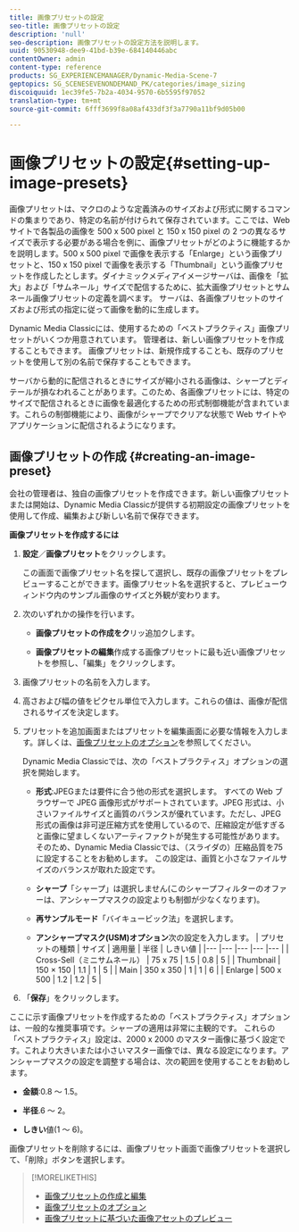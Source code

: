 ```yaml
---
title: 画像プリセットの設定
seo-title: 画像プリセットの設定
description: 'null'
seo-description: 画像プリセットの設定方法を説明します。
uuid: 90530948-dee9-41bd-b39e-684140446abc
contentOwner: admin
content-type: reference
products: SG_EXPERIENCEMANAGER/Dynamic-Media-Scene-7
geptopics: SG_SCENESEVENONDEMAND_PK/categories/image_sizing
discoiquuid: 1ec39fe5-7b2a-4034-9570-6b5595f97052
translation-type: tm+mt
source-git-commit: 6fff3699f8a08af433df3f3a7790a11bf9d05b00

---
```



# 画像プリセットの設定{#setting-up-image-presets}

画像プリセットは、マクロのような定義済みのサイズおよび形式に関するコマンドの集まりであり、特定の名前が付けられて保存されています。ここでは、Web サイトで各製品の画像を 500 x 500 pixel と 150 x 150 pixel の 2 つの異なるサイズで表示する必要がある場合を例に、画像プリセットがどのように機能するかを説明します。500 x 500 pixel で画像を表示する「Enlarge」という画像プリセットと、150 x 150 pixel で画像を表示する「Thumbnail」という画像プリセットを作成したとします。ダイナミックメディアイメージサーバは、画像を「拡大」および「サムネール」サイズで配信するために、拡大画像プリセットとサムネール画像プリセットの定義を調べます。 サーバは、各画像プリセットのサイズおよび形式の指定に従って画像を動的に生成します。

Dynamic Media Classicには、使用するための「ベストプラクティス」画像プリセットがいくつか用意されています。 管理者は、新しい画像プリセットを作成することもできます。 画像プリセットは、新規作成することも、既存のプリセットを使用して別の名前で保存することもできます。

サーバから動的に配信されるときにサイズが縮小される画像は、シャープとディテールが損なわれることがあります。このため、各画像プリセットには、特定のサイズで配信されるときに画像を最適化するための形式制御機能が含まれています。これらの制御機能により、画像がシャープでクリアな状態で Web サイトやアプリケーションに配信されるようになります。

## 画像プリセットの作成 {#creating-an-image-preset}

会社の管理者は、独自の画像プリセットを作成できます。新しい画像プリセットまたは開始は、Dynamic Media Classicが提供する初期設定の画像プリセットを使用して作成、編集および新しい名前で保存できます。

**画像プリセットを作成するには**

1. **設定**／**画像プリセット**&#x200B;をクリックします。

   この画面で画像プリセット名を探して選択し、既存の画像プリセットをプレビューすることができます。画像プリセット名を選択すると、プレビューウィンドウ内のサンプル画像のサイズと外観が変わります。

1. 次のいずれかの操作を行います。

   * **画像プリセットの作成をク**&#x200B;リッ追加クします。

   * **画像プリセットの編集**&#x200B;作成する画像プリセットに最も近い画像プリセットを参照し、「編集」をクリックします。

1. 画像プリセットの名前を入力します。
1. 高さおよび幅の値をピクセル単位で入力します。これらの値は、画像が配信されるサイズを決定します。
1. プリセットを追加画面またはプリセットを編集画面に必要な情報を入力します。詳しくは、[画像プリセットのオプション](application-setup.md#image_preset_options)を参照してください。

   Dynamic Media Classicでは、次の「ベストプラクティス」オプションの選択を開始します。

   * **形式**:JPEGまたは要件に合う他の形式を選択します。 すべての Web ブラウザーで JPEG 画像形式がサポートされています。JPEG 形式は、小さいファイルサイズと画質のバランスが優れています。ただし、JPEG 形式の画像は非可逆圧縮方式を使用しているので、圧縮設定が低すぎると画像に望ましくないアーティファクトが発生する可能性があります。そのため、Dynamic Media Classicでは、（スライダの）圧縮品質を75に設定することをお勧めします。 この設定は、画質と小さなファイルサイズのバランスが取れた設定です。

   * **シャープ**「シャープ」は選択しません(このシャープフィルターのオファーは、アンシャープマスクの設定よりも制御が少なくなります)。

   * **再サンプルモード**「バイキュービック法」を選択します。

   * **アンシャープマスク(USM)オプション**&#x200B;次の設定を入力します。
   | プリセットの種類 | サイズ | 適用量 | 半径 | しきい値 |
   |--- |--- |--- |--- |--- |
   | Cross-Sell（ミニサムネール） | 75 x 75 | 1.5 | 0.8 | 5 |
   | Thumbnail | 150 × 150 | 1.1 | 1 | 5 |
   | Main | 350 x 350 | 1 | 1 | 6 |
   | Enlarge | 500 x 500 | 1.2 | 1.2 | 5 |

1. 「**保存**」をクリックします。

ここに示す画像プリセットを作成するための「ベストプラクティス」オプションは、一般的な推奨事項です。シャープの適用は非常に主観的です。 これらの「ベストプラクティス」設定は、2000 x 2000 のマスター画像に基づく設定です。これより大きいまたは小さいマスター画像では、異なる設定になります。アンシャープマスクの設定を調整する場合は、次の範囲を使用することをお勧めします。

* **金額**:0.8 ～ 1.5。

* **半径**.6 ～ 2。

* **しきい**&#x200B;値(1 ～ 6)。

画像プリセットを削除するには、画像プリセット画面で画像プリセットを選択して、「削除」ボタンを選択します。

>[!MORELIKETHIS]
>
>* [画像プリセットの作成と編集](application-setup.md#creating_and_editing_image_presets)
>* [画像プリセットのオプション](application-setup.md#image_preset_options)
>* [画像プリセットに基づいた画像アセットのプレビュー](previewing-asset.md#previewing_an_image_asset_based_on_its_image_preset)

